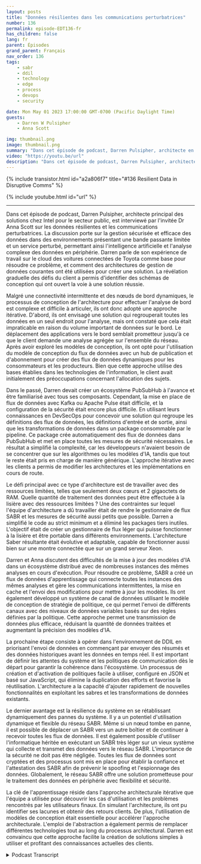 ```yaml
---
layout: posts
title: "Données résilientes dans les communications perturbatrices"
number: 136
permalink: episode-EDT136-fr
has_children: false
lang: fr
parent: Épisodes
grand_parent: Français
nav_order: 136
tags:
    - sabr
    - ddil
    - technology
    - edge
    - process
    - devops
    - security

date: Mon May 01 2023 17:00:00 GMT-0700 (Pacific Daylight Time)
guests:
    - Darren W Pulsipher
    - Anna Scott

img: thumbnail.png
image: thumbnail.png
summary: "Dans cet épisode de podcast, Darren Pulsipher, architecte en chef de solutions d'Intel pour le secteur public, est interviewé par la présentatrice invitée, le Dr Anna Scott, sur les données résilientes avec les communications perturbatrices."
video: "https://youtu.be/url"
description: "Dans cet épisode de podcast, Darren Pulsipher, architecte en chef de solutions d'Intel pour le secteur public, est interviewé par la présentatrice invitée, le Dr Anna Scott, sur les données résilientes avec les communications perturbatrices."
---
```


<div>
{% include transistor.html id="a2a806f7" title="#136 Resilient Data in Disruptive Comms" %}

{% include youtube.html id="url" %}
</div>

---

Dans cet épisode de podcast, Darren Pulsipher, architecte principal des solutions chez Intel pour le secteur public, est interviewé par l'invitée Dr Anna Scott sur les données résilientes et les communications perturbatrices. La discussion porte sur la gestion sécurisée et efficace des données dans des environnements présentant une bande passante limitée et un service perturbé, permettant ainsi l'intelligence artificielle et l'analyse complexe des données en périphérie. Darren parle de son expérience de travail sur le cloud des voitures connectées de Toyota comme base pour résoudre ce problème, et comment des architectures de gestion de données courantes ont été utilisées pour créer une solution. La révélation graduelle des défis du client a permis d'identifier des schémas de conception qui ont ouvert la voie à une solution réussie.

Malgré une connectivité intermittente et des nœuds de bord dynamiques, le processus de conception de l'architecture pour effectuer l'analyse de bord est complexe et difficile à articuler, ils ont donc adopté une approche itérative. D'abord, ils ont envisagé une solution qui regrouperait toutes les données en un seul endroit pour l'analyse, mais ont constaté que cela était impraticable en raison du volume important de données sur le bord. Le déplacement des applications vers le bord semblait prometteur jusqu'à ce que le client demande une analyse agrégée sur l'ensemble du réseau. Après avoir exploré les modèles de conception, ils ont opté pour l'utilisation du modèle de conception du flux de données avec un hub de publication et d'abonnement pour créer des flux de données dynamiques pour les consommateurs et les producteurs. Bien que cette approche utilise des bases établies dans les technologies de l'information, le client avait initialement des préoccupations concernant l'allocation des sujets.

Dans le passé, Darren devait créer un écosystème PubSubHub à l'avance et être familiarisé avec tous ses composants. Cependant, la mise en place de flux de données avec Kafka ou Apache Pulse était difficile, et la configuration de la sécurité était encore plus difficile. En utilisant leurs connaissances en DevSecOps pour concevoir une solution qui regroupe les définitions des flux de données, les définitions d'entrée et de sortie, ainsi que les transformations de données dans un package consommable par le pipeline. Ce package crée automatiquement des flux de données dans PubSubHub et met en place toutes les mesures de sécurité nécessaires. Le résultat a simplifié la complexité, car les développeurs n'avaient besoin de se concentrer que sur les algorithmes ou les modèles d'IA, tandis que tout le reste était pris en charge de manière générique. L'approche itérative avec les clients a permis de modifier les architectures et les implémentations en cours de route.

Le défi principal avec ce type d'architecture est de travailler avec des ressources limitées, telles que seulement deux cœurs et 2 gigaoctets de RAM. Quelle quantité de traitement des données peut être effectuée à la lisière avec des ressources limitées ? Une des contraintes sur lequel l'équipe d'architecture a dû travailler était de rendre le gestionnaire de flux SABR et les mesures de sécurité aussi petits que possible. Darren a simplifié le code au strict minimum et a éliminé les packages tiers inutiles. L'objectif était de créer un gestionnaire de flux léger qui puisse fonctionner à la lisière et être portable dans différents environnements. L'architecture Saber résultante était évolutive et adaptable, capable de fonctionner aussi bien sur une montre connectée que sur un grand serveur Xeon.

Darren et Anna discutent des difficultés de la mise à jour des modèles d'IA dans un écosystème distribué avec de nombreuses instances des mêmes analyses en cours d'exécution. Pour résoudre ce problème, SABR a créé un flux de données d'apprentissage qui connecte toutes les instances des mêmes analyses et gère les communications intermittentes, la mise en cache et l'envoi des modifications pour mettre à jour les modèles. Ils ont également développé un système de canal de données utilisant le modèle de conception de stratégie de politique, ce qui permet l'envoi de différents canaux avec des niveaux de données variables basés sur des règles définies par la politique. Cette approche permet une transmission de données plus efficace, réduisant la quantité de données traitées et augmentant la précision des modèles d'IA.

La prochaine étape consiste à opérer dans l'environnement de DDIL en priorisant l'envoi de données en commençant par envoyer des résumés et des données historiques avant les données en temps réel. Il est important de définir les attentes du système et les politiques de communication dès le départ pour garantir la cohérence dans l'écosystème. Un processus de création et d'activation de politiques facile à utiliser, configuré en JSON et basé sur JavaScript, qui élimine la duplication des efforts et favorise la réutilisation. L'architecture a la capacité d'ajouter rapidement de nouvelles fonctionnalités en exploitant les sabres et les transformations de données existants.

Le dernier avantage est la résilience du système en se rétablissant dynamiquement des pannes du système. Il y a un potentiel d'utilisation dynamique et flexible du réseau SABR. Même si un nœud tombe en panne, il est possible de déplacer un SABR vers un autre boîtier et de continuer à recevoir toutes les flux de données. Il est également possible d'utiliser l'informatique héritée en exécutant un SABR très léger sur un vieux système qui collecte et transmet des données vers le réseau SABR. L'importance de la sécurité ne doit pas être négligée. Toutes les flux de données sont cryptées et des processus sont mis en place pour établir la confiance et l'attestation des SABR afin de prévenir le spoofing et l'espionnage des données. Globalement, le réseau SABR offre une solution prometteuse pour le traitement des données en périphérie avec flexibilité et sécurité.

La clé de l'apprentissage réside dans l'approche architecturale itérative que l'équipe a utilisée pour découvrir les cas d'utilisation et les problèmes rencontrés par les utilisateurs finaux. En simulant l'architecture, ils ont pu identifier ses lacunes et obtenir des retours clients. De plus, l'utilisation de modèles de conception était essentielle pour accélérer l'approche architecturale. L'emploi de l'abstraction a également permis de remplacer différentes technologies tout au long du processus architectural. Darren est convaincu que cette approche facilite la création de solutions simples à utiliser et profitant des connaissances actuelles des clients.



<details>
<summary> Podcast Transcript </summary>

<p></p>

</details>
